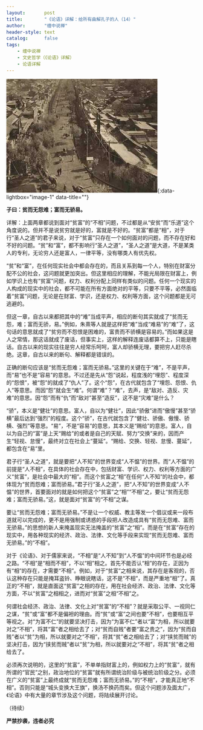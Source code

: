 ```yaml
---
layout:       post
title:        "《论语》详解：给所有曲解孔子的人（14）"
author:       "缠中说禅"
header-style: text
catalog:      false
tags:
    - 缠中说禅
    - 文史哲学（《论语》详解）
    - 论语详解
---
```


[![](/img/czsc/20061026-0357.png)](/img/czsc/20061026-0357.png){:data-lightbox="image-1" data-title=""}



**子曰：贫而无怨难；富而无骄易。**



详解：上面两章都说到面对“贫富”的“不相”问题，不过都是从“安贫”而“乐道”这个角度说的。但并不是说贫穷就是好的，富就是不好的。“贫富”都是“相”，对于行“圣人之道”的君子来说，对于“贫富”只存在一个如何面对的问题，而不存在好和不好的问题。“贫”和“富”，都不影响行“圣人之道”，“圣人之道”是大道，不是某类人的专利，无论穷人还是富人，一律平等，没有哪类人有优先权。



“贫”和“富”，在任何现实社会中都会存在的，而且关系到每一个人，特别在财富分配不公的社会，这问题就更加突出。但这里相应的理解，不能光局限在财富上，例如学识上也有“贫富”问题，权力、权利分配上同样有类似的问题。任何一个现实的人构成的现实中的社会，都不可能在所有方面绝对的平等，只要不平等，必然面临着“贫富”问题，无论是在财富、学识，还是权力、权利等方面，这个问题都是无可逃避的。



但这一章，自古以来都把其中的“难”当成平声，相应的断句其实就成了“贫而无怨，难；富而无骄，易。”例如，朱熹等人就是这样把“难”当成“难易”的“难”了，这句话的意思就成了“贫穷而不怨恨是困难的，富贵而不骄横是容易的。”而如果这是人之常情，那这话就成了废话，但事实上，这样的解释连废话都算不上，只能是瞎话。自古以来的现实往往是穷人经常乐呵呵，富人却骄横无理，要把穷人赶尽杀绝。这章，自古以来的断句、解释都是错误的。



正确的断句应该是“贫而无怨难；富而无骄易。”这里的关键在于“难”，不是平声，而“易”也不是“容易”的意思。不过还是先从“怨”说起，程度浅的“埋怨”、程度深的“怨恨”，被“怨”的就成了“仇人”了。这个“怨”，在古代就包含了“埋怨、怨恨、仇人”等意思。而因“怨”就会生“难”。何谓“难”？“难”，去声，是“敌对、造反、灾难”的意思。因“怨”而有“仇”而“敌对”甚至“造反”，这不是“灾难”是什么？



“骄”，本义是“健壮”的意思。富人，自以为“健壮”，因此“骄傲”进而“傲慢”甚至“骄横”最后达到“强烈”的程度。这个“骄”，在古代就包含了“健壮、骄傲、傲慢、骄横、强烈”等意思。“易”，不是“容易”的意思，其本义是“赐给”的意思。富人，自以为自己的“富”是上天“赐给”的或者是自己的天赋、努力“交换”来的，因而产生“轻视、怠慢”，最终对立在社会上“蔓延”。“赐给、交换、轻视、怠慢、蔓延”，都包含在“易”里。



君子行“圣人之道”，就是要把“人不知”的世界变成“人不愠”的世界。而“人不愠”的前提是“人不相”，在具体的社会存在中，包括财富、学识、权力、权利等方面的广义“贫富”，是社会中最大的“相”。而这个贫富之“相”在任何“人不知”的社会中，都体现为“贫而怨难；富而骄易。”君子行“圣人之道”，把“人不知”的世界变成“人不愠”的世界，首要面对的就是如何把这个“贫富”之“相”“不相”之，要让“贫而无怨难；富而无骄易。”这，就是面对“贫富”的“不相”之谋。



要让“贫而无怨难；富而无骄易。”不是让一个权威、教主等发一个倡议或来一段布道就可以完成的，更不是用强制或诱惑的手段把人改造成具有“贫而无怨难、富而无骄易。”的思想的新人来掩盖现实无法掩盖的“贫富”之“相”。而是在“贫富”存在的现实中，用各种现实的经济、政治、法律、文化等手段来实现“贫而无怨难、富而无骄易。”的“不相”。



对于《论语》、对于儒家来说，“不相”是“人不知”到“人不愠”的中间环节也是必经之路。“不相”是“相而不相”，不以“相”相之。首先不能否认“相”的存在，正因为有“相”的存在，才需要“不相”。例如，对于“贫富”之相来说，其存在是客观的，否认这种存在只能是掩耳盗铃、睁眼说瞎话，这不是“不相”，而是严重地“相”了。真正的“不相”，就是直面这“贫富”之相的存在，用在社会经济、政治、法律、文化等方面，不以“贫富”之相相之，进而对“贫富”之相“不相”之。



何谓社会经济、政治、法律、文化上对“贫富”的“不相”？就是采取公平、一视同仁之谋，“贫”或“富”都不是偏袒的理由。而“贫”或“富”之间也要“不相”，也要相互平等视之。对“为富不仁”的就要坚决打击，因为“为富不仁”者以“富”为相，所以就要对之“不相”，将其“富”者之相给去了；对“贫而自贱”者要“富之贵之”，因为“贫而自贱”者以“贫”为相，所以就要对之“不相”，将其“贫”者之相给去了；对“挟贫而贼”的坚决打击，因为“挟贫而贼”者以“贫”为相，所以就要对之“不相”，将其“贫”者之相给去了。



必须再次说明的，这里的“贫富”，不单单指财富上的，例如权力上的“贫富”，就有所谓的“官民”之别，政治地位的“贫富”就有所谓统治阶级与被统治阶级之分。必须在广义的“贫富”上最终成就“贫而无怨难；富而无骄易。”的“不相”，才能真正地“不相”。否则只能是“城头变换大王旗”，换汤不换药而矣。但这个问题涉及面太广，《论语》中有大量的章节涉及这个问题，将陆续展开讨论。



（待续）



**严禁抄袭，违者必究**
